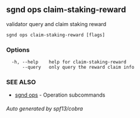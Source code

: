 ## sgnd ops claim-staking-reward

validator query and claim staking reward

```
sgnd ops claim-staking-reward [flags]
```

### Options

```
  -h, --help    help for claim-staking-reward
      --query   only query the reward claim info
```

### SEE ALSO

* [sgnd ops](sgnd_ops.md)	 - Operation subcommands

###### Auto generated by spf13/cobra
